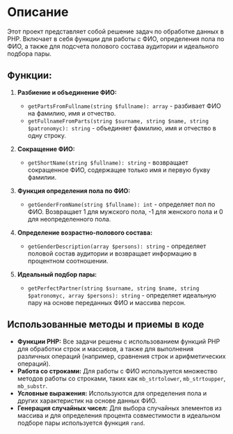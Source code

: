 # Описание

Этот проект представляет собой решение задач по обработке данных в PHP. Включает в себя функции для работы с ФИО, определения пола по ФИО, а также для подсчета полового состава аудитории и идеального подбора пары.

## Функции:

1. **Разбиение и объединение ФИО:**
    - `getPartsFromFullname(string $fullname): array` - разбивает ФИО на фамилию, имя и отчество.
    - `getFullnameFromParts(string $surname, string $name, string $patronomyc): string` - объединяет фамилию, имя и отчество в одну строку.

2. **Сокращение ФИО:**
    - `getShortName(string $fullname): string` - возвращает сокращенное ФИО, содержащее только имя и первую букву фамилии.

3. **Функция определения пола по ФИО:**
    - `getGenderFromName(string $fullname): int` - определяет пол по ФИО. Возвращает 1 для мужского пола, -1 для женского пола и 0 для неопределенного пола.

4. **Определение возрастно-полового состава:**
    - `getGenderDescription(array $persons): string` - определяет половой состав аудитории и возвращает информацию в процентном соотношении.

5. **Идеальный подбор пары:**
    - `getPerfectPartner(string $surname, string $name, string $patronomyc, array $persons): string` - определяет идеальную пару на основе переданных ФИО и массива персон.

## Использованные методы и приемы в коде

- **Функции PHP:** Все задачи решены с использованием функций PHP для обработки строк и массивов, а также для выполнения различных операций (например, сравнения строк и арифметических операций).
- **Работа со строками:** Для работы с ФИО используется множество методов работы со строками, таких как `mb_strtolower`, `mb_strtoupper`, `mb_substr`.
- **Условные выражения:** Используются для определения пола и других характеристик на основе данных ФИО.
- **Генерация случайных чисел:** Для выбора случайных элементов из массива и для определения процента совместимости в идеальном подборе пары используется функция `rand`.
